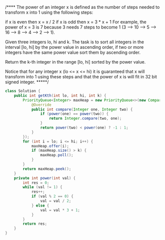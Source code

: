 /****
The power of an integer x is defined as the number of steps needed to transform x into 1 using the following steps:

if x is even then x = x / 2
if x is odd then x = 3 * x + 1
For example, the power of x = 3 is 7 because 3 needs 7 steps to become 1 (3 --> 10 --> 5 --> 16 --> 8 --> 4 --> 2 --> 1).

Given three integers lo, hi and k. The task is to sort all integers in the interval [lo, hi] by the power value in ascending order, if two or more integers have the same power value sort them by ascending order.

Return the k-th integer in the range [lo, hi] sorted by the power value.

Notice that for any integer x (lo <= x <= hi) it is guaranteed that x will transform into 1 using these steps and that the power of x is will fit in 32 bit signed integer.
*****/
```java
class Solution {
    public int getKth(int lo, int hi, int k) {
        PriorityQueue<Integer> maxHeap = new PriorityQueue<>(new Comparator<Integer>() {
            @Override
            public int compare(Integer one, Integer two) {
                if (power(one) == power(two)) {
                    return Integer.compare(two, one);
                }
                return power(two) < power(one) ? -1 : 1;
            }
        });
        for (int i = lo; i <= hi; i++) {
            maxHeap.offer(i);
            if (maxHeap.size() > k) {
                maxHeap.poll();
            }
        }
        return maxHeap.peek();
    }
    private int power(int val) {
        int res = 0;
        while (val != 1) {
            res++;
            if (val % 2 == 0) {
                val = val / 2;
            } else {
                val = val * 3 + 1;
            }
        }
        return res;
    }
}
```

